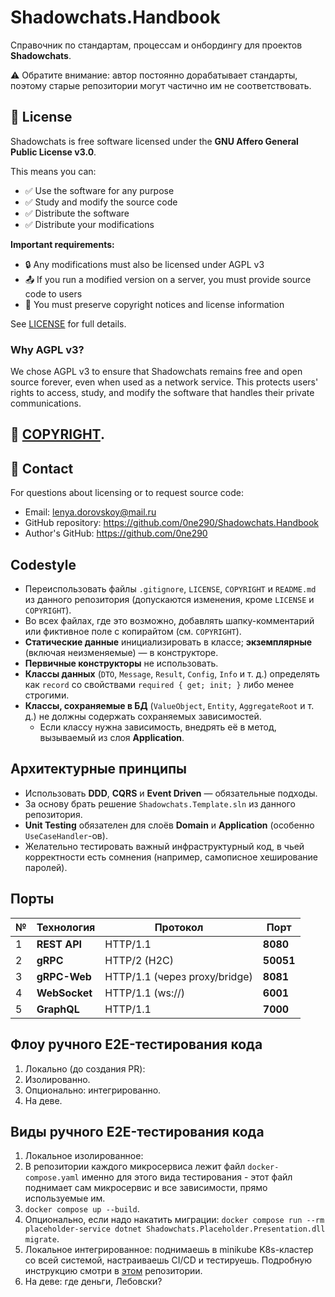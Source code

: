 # Shadowchats.Handbook

Справочник по стандартам, процессам и онбордингу для проектов **Shadowchats**.  

⚠️ Обратите внимание: автор постоянно дорабатывает стандарты, поэтому старые репозитории могут частично им не соответствовать.

## 📄 License

Shadowchats is free software licensed under the **GNU Affero General Public License v3.0**.

This means you can:
- ✅ Use the software for any purpose
- ✅ Study and modify the source code
- ✅ Distribute the software
- ✅ Distribute your modifications

**Important requirements:**
- 🔒 Any modifications must also be licensed under AGPL v3
- 📤 If you run a modified version on a server, you must provide source code to users
- 📝 You must preserve copyright notices and license information

See [LICENSE](LICENSE) for full details.

### Why AGPL v3?
We chose AGPL v3 to ensure that Shadowchats remains free and open source forever, even when used as a network service. This protects users' rights to access, study, and modify the software that handles their private communications.

## 📄 [COPYRIGHT](COPYRIGHT).

## 📧 Contact

For questions about licensing or to request source code:
- Email: lenya.dorovskoy@mail.ru
- GitHub repository: https://github.com/0ne290/Shadowchats.Handbook
- Author's GitHub: https://github.com/0ne290

## Codestyle

- Переиспользовать файлы `.gitignore`, `LICENSE`, `COPYRIGHT` и `README.md` из данного репозитория (допускаются изменения, кроме `LICENSE` и `COPYRIGHT`).  
- Во всех файлах, где это возможно, добавлять шапку-комментарий или фиктивное поле с копирайтом (см. `COPYRIGHT`).  
- **Статические данные** инициализировать в классе; **экземплярные** (включая неизменяемые) — в конструкторе.  
- **Первичные конструкторы** не использовать.  
- **Классы данных** (`DTO`, `Message`, `Result`, `Config`, `Info` и т. д.) определять как `record` со свойствами `required { get; init; }` либо менее строгими.  
- **Классы, сохраняемые в БД** (`ValueObject`, `Entity`, `AggregateRoot` и т. д.) не должны содержать сохраняемых зависимостей.  
  - Если классу нужна зависимость, внедрять её в метод, вызываемый из слоя **Application**.  

## Архитектурные принципы

- Использовать **DDD**, **CQRS** и **Event Driven** — обязательные подходы.  
- За основу брать решение `Shadowchats.Template.sln` из данного репозитория.  
- **Unit Testing** обязателен для слоёв **Domain** и **Application** (особенно `UseCaseHandler`-ов).  
- Желательно тестировать важный инфраструктурный код, в чьей корректности есть сомнения (например, самописное хеширование паролей).

## Порты

| № | Технология    | Протокол                      | Порт      |
| - | ------------- | ----------------------------- | --------- |
| 1 | **REST API**  | HTTP/1.1                      | **8080**  |
| 2 | **gRPC**      | HTTP/2 (H2C)                  | **50051** |
| 3 | **gRPC-Web**  | HTTP/1.1 (через proxy/bridge) | **8081**  |
| 4 | **WebSocket** | HTTP/1.1 (ws://)              | **6001**  |
| 5 | **GraphQL**   | HTTP/1.1                      | **7000**  |

## Флоу ручного E2E-тестирования кода

1. Локально (до создания PR):
  1. Изолированно.
  2. Опционально: интегрированно.
2. На деве.

## Виды ручного E2E-тестирования кода

1. Локальное изолированное:
  0. В репозитории каждого микросервиса лежит файл `docker-compose.yaml` именно для этого вида тестирования - этот файл поднимает сам микросервис и все зависимости, прямо используемые им.
  1. `docker compose up --build`.
  2. Опционально, если надо накатить миграции: `docker compose run --rm placeholder-service dotnet Shadowchats.Placeholder.Presentation.dll migrate`.
2. Локальное интегрированное: поднимаешь в minikube K8s-кластер со всей системой, настраиваешь CI/CD и тестируешь. Подробную инструкцию смотри в [этом](https://github.com/shadowchats/deploy/tree/master) репозитории.
3. На деве: где деньги, Лебовски?
